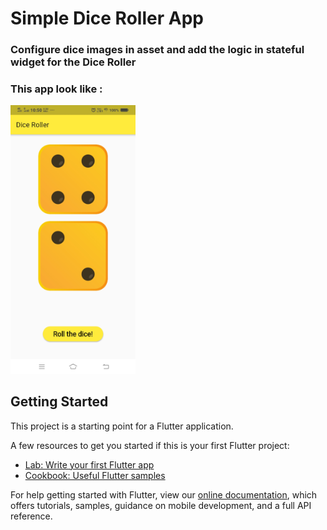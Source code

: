 # Simple Dice Roller App

### Configure dice images in asset and add the logic in stateful widget for the Dice Roller

### This app look like :
<img src='images\Screenshot_20201005_105015.jpg' width="200"/>

## Getting Started

This project is a starting point for a Flutter application.

A few resources to get you started if this is your first Flutter project:

- [Lab: Write your first Flutter app](https://flutter.dev/docs/get-started/codelab)
- [Cookbook: Useful Flutter samples](https://flutter.dev/docs/cookbook)

For help getting started with Flutter, view our
[online documentation](https://flutter.dev/docs), which offers tutorials,
samples, guidance on mobile development, and a full API reference.
